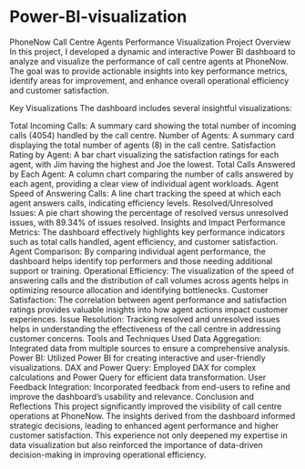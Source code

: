 # Power-BI-visualization
PhoneNow Call Centre Agents Performance Visualization
Project Overview
In this project, I developed a dynamic and interactive Power BI dashboard to analyze and visualize the performance of call centre agents at PhoneNow. The goal was to provide actionable insights into key performance metrics, identify areas for improvement, and enhance overall operational efficiency and customer satisfaction.

Key Visualizations
The dashboard includes several insightful visualizations:

Total Incoming Calls: A summary card showing the total number of incoming calls (4054) handled by the call centre.
Number of Agents: A summary card displaying the total number of agents (8) in the call centre.
Satisfaction Rating by Agent: A bar chart visualizing the satisfaction ratings for each agent, with Jim having the highest and Joe the lowest.
Total Calls Answered by Each Agent: A column chart comparing the number of calls answered by each agent, providing a clear view of individual agent workloads.
Agent Speed of Answering Calls: A line chart tracking the speed at which each agent answers calls, indicating efficiency levels.
Resolved/Unresolved Issues: A pie chart showing the percentage of resolved versus unresolved issues, with 89.34% of issues resolved.
Insights and Impact
Performance Metrics: The dashboard effectively highlights key performance indicators such as total calls handled, agent efficiency, and customer satisfaction.
Agent Comparison: By comparing individual agent performance, the dashboard helps identify top performers and those needing additional support or training.
Operational Efficiency: The visualization of the speed of answering calls and the distribution of call volumes across agents helps in optimizing resource allocation and identifying bottlenecks.
Customer Satisfaction: The correlation between agent performance and satisfaction ratings provides valuable insights into how agent actions impact customer experiences.
Issue Resolution: Tracking resolved and unresolved issues helps in understanding the effectiveness of the call centre in addressing customer concerns.
Tools and Techniques Used
Data Aggregation: Integrated data from multiple sources to ensure a comprehensive analysis.
Power BI: Utilized Power BI for creating interactive and user-friendly visualizations.
DAX and Power Query: Employed DAX for complex calculations and Power Query for efficient data transformation.
User Feedback Integration: Incorporated feedback from end-users to refine and improve the dashboard’s usability and relevance.
Conclusion and Reflections
This project significantly improved the visibility of call centre operations at PhoneNow. The insights derived from the dashboard informed strategic decisions, leading to enhanced agent performance and higher customer satisfaction. This experience not only deepened my expertise in data visualization but also reinforced the importance of data-driven decision-making in improving operational efficiency.
